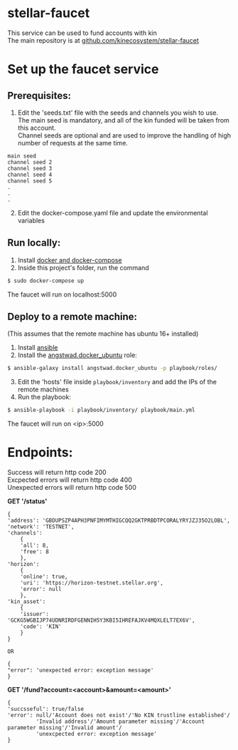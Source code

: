 # stellar-faucet
This service can be used to fund accounts with kin  
The main repository is at [github.com/kinecosystem/stellar-faucet](https://github.com/kinecosystem/stellar-faucet)

# Set up the faucet service  
## Prerequisites:

1. Edit the 'seeds.txt' file with the seeds and channels you wish to use.  
   The main seed is mandatory, and all of the kin funded will be taken from this account.  
   Channel seeds are optional and are used to improve the handling of high number of requests at the same time.
```
main seed  
channel seed 2  
channel seed 3  
channel seed 4  
channel seed 5  
.  
.  
.
```
2. Edit the docker-compose.yaml file and update the environmental variables  

## Run locally:
1. Install [docker and docker-compose](https://docs.docker.com/install/)
2. Inside this project's folder, run the command
```bash
$ sudo docker-compose up
```
The faucet will run on localhost:5000

## Deploy to a remote machine:
(This assumes that the remote machine has ubuntu 16+ installed)  
1. Install [ansible](http://docs.ansible.com/ansible/latest/installation_guide/intro_installation.html)
2. Install the [angstwad.docker_ubuntu](https://github.com/angstwad/docker.ubuntu) role:
```bash
$ ansible-galaxy install angstwad.docker_ubuntu -p playbook/roles/
```
3. Edit the 'hosts' file inside ```playbook/inventory``` and add the IPs of the remote machines
4. Run the playbook:
```bash
$ ansible-playbook -i playbook/inventory/ playbook/main.yml
```
The faucet will run on \<ip>:5000

# Endpoints:  
Success will return http code 200  
Excpected errors will return http code 400  
Unexpected errors will return http code 500

**GET '/status'**  
```
{
'address': 'GBDUPSZP4APH3PNFIMYMTHIGCQQ2GKTPRBDTPCORALYRYJZJ35O2LOBL',
'network': 'TESTNET',
'channels': 
    {
    'all': 8, 
    'free': 8
    },
'horizon': 
    {
    'online': true,
    'uri': 'https://horizon-testnet.stellar.org',
    'error': null
    },
'kin_asset': 
	{
    'issuer': 'GCKG5WGBIJP74UDNRIRDFGENNIH5Y3KBI5IHREFAJKV4MQXLELT7EX6V',
    'code': 'KIN'
    }
}

OR

{
"error": 'unexpected error: exception message'
}  

```

**GET '/fund?account=\<account\>&amount=\<amount\>'**
```
{
'succsseful': true/false
'error': null/'Account does not exist'/'No KIN trustline established'/
         'Invalid address'/'Amount parameter missing'/'Account parameter missing'/'Invalid amount'/
         'unexcpected error: exception message'
}
```
